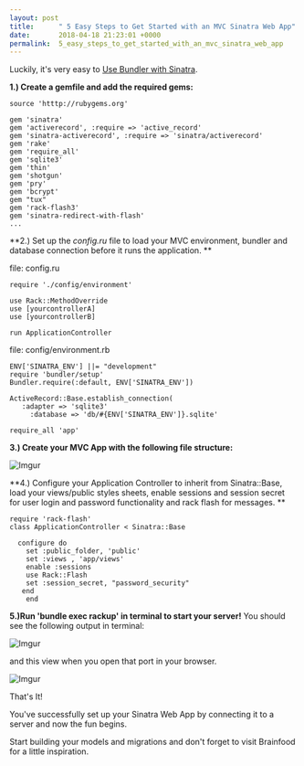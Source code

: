 ```yaml
---
layout: post
title:      " 5 Easy Steps to Get Started with an MVC Sinatra Web App"
date:       2018-04-18 21:23:01 +0000
permalink:  5_easy_steps_to_get_started_with_an_mvc_sinatra_web_app
---
```



Luckily, it's very easy to [Use Bundler with Sinatra](http://bundler.io/v1.16/guides/sinatra.html). 

**1.) Create a gemfile and add the required gems:**
 
```
source 'htttp://rubygems.org'

gem 'sinatra'
gem 'activerecord', :require => 'active_record'
gem 'sinatra-activerecord', :require => 'sinatra/activerecord'
gem 'rake'
gem 'require_all'
gem 'sqlite3'
gem 'thin'
gem 'shotgun'
gem 'pry'
gem 'bcrypt'
gem "tux"
gem 'rack-flash3'
gem 'sinatra-redirect-with-flash'
...
```

**2.) Set up the *config.ru* file to load your MVC environment, bundler and database connection before it runs the application. **

file: config.ru 
```
require './config/environment'

use Rack::MethodOverride
use [yourcontrollerA]
use [yourcontrollerB]

run ApplicationController
```

file: config/environment.rb
```
ENV['SINATRA_ENV'] ||= "development"
require 'bundler/setup'
Bundler.require(:default, ENV['SINATRA_ENV'])

ActiveRecord::Base.establish_connection(
   :adapter => 'sqlite3'
	 :database => 'db/#{ENV['SINATRA_ENV']}.sqlite'
	 
require_all 'app'

```


**3.) Create your MVC App with the following file structure:**

![Imgur](https://i.imgur.com/NGVl5AW.png)


**4.) Configure your Application Controller to inherit from Sinatra::Base, load your views/public styles sheets, enable sessions and session secret for user login and password functionality and rack flash for messages. **

```
require 'rack-flash'
class ApplicationController < Sinatra::Base

  configure do 
    set :public_folder, 'public'
    set :views , 'app/views'
    enable :sessions
    use Rack::Flash
    set :session_secret, "password_security"
   end
	end
```



**5.)Run 'bundle exec rackup' in terminal to start your server!**
You should see the following output in terminal:

![Imgur](https://i.imgur.com/slTExgS.png)

and this view when you open that port in your browser.

![Imgur](https://i.imgur.com/LOrSUMX.png)

That's It!

You've successfully set up your Sinatra Web App by connecting it to a server and now the fun begins.

Start building your models and migrations and don't forget to visit Brainfood for a little inspiration. 
